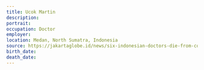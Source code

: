 ```yaml
---
title: Ucok Martin
description: 
portrait: 
occupation: Doctor
employer: 
location: Medan, North Sumatra, Indonesia
source: https://jakartaglobe.id/news/six-indonesian-doctors-die-from-covid19-cases-exceed-500, https://twitter.com/PBIDI/status/1241672169131630594
birth_date: 
death_date: 
---
```


